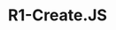 ---
title: "R1-Create.JS"
period: "2025"
link: "https://github.com/AidanTheBandit/R1-create.js"
description: "A JavaScript/TypeScript SDK for developing plugins and applications for the Rabbit R1 device, providing access to hardware features, AI integration, and optimized UI utilities."
pubDate: 2025-01-01
sortOrder: 5
---